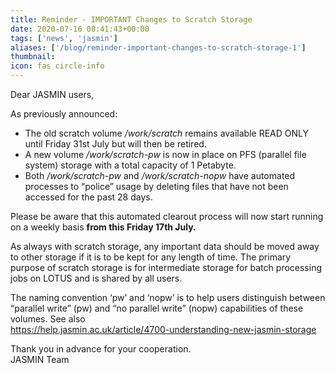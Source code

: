 ```yaml
---
title: Reminder - IMPORTANT Changes to Scratch Storage
date: 2020-07-16 08:41:43+00:00
tags: ['news', 'jasmin']
aliases: ['/blog/reminder-important-changes-to-scratch-storage-1']
thumbnail: 
icon: fas circle-info
---
```


Dear JASMIN users,


As previously announced:


* The old scratch volume */work/scratch* remains available READ ONLY until Friday 31st July but will then be retired.
* A new volume */work/scratch-pw* is now in place on PFS (parallel file system) storage with a total capacity of 1 Petabyte.
* Both */work/scratch-pw* and */work/scratch-nopw* have automated processes to “police” usage by deleting files that have not been accessed for the past 28 days.


Please be aware that this automated clearout process will now start running on a weekly basis **from this Friday 17th July.**


As always with scratch storage, any important data should be moved away to other storage if it is to be kept for any length of time. The primary purpose of scratch storage is for intermediate storage for batch processing jobs on LOTUS and is shared by all users.


The naming convention ‘pw’ and ‘nopw’ is to help users distinguish between “parallel write” (pw) and “no parallel write” (nopw) capabilities of these volumes. See also   
<https://help.jasmin.ac.uk/article/4700-understanding-new-jasmin-storage>


Thank you in advance for your cooperation.  
JASMIN Team


